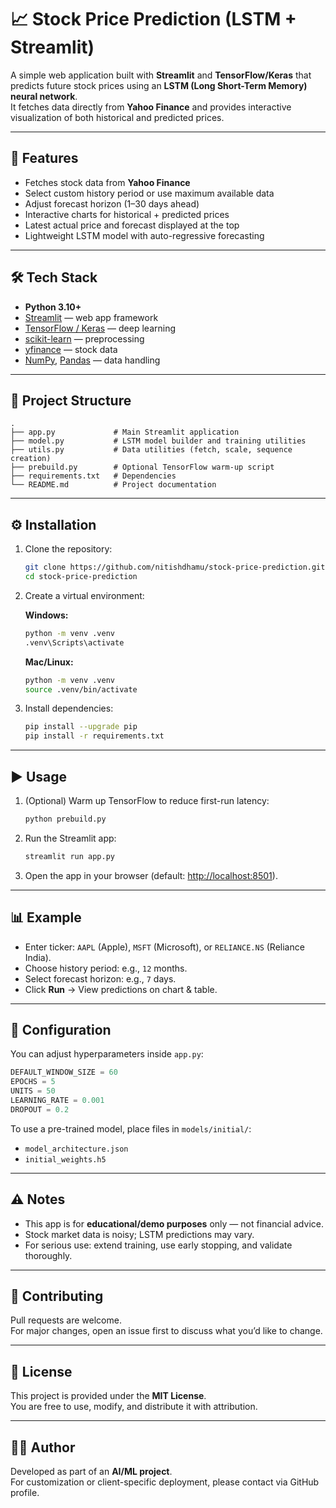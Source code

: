 # 📈 Stock Price Prediction (LSTM + Streamlit)

A simple web application built with **Streamlit** and **TensorFlow/Keras** that predicts future stock prices using an **LSTM (Long Short-Term Memory) neural network**.  
It fetches data directly from **Yahoo Finance** and provides interactive visualization of both historical and predicted prices.

---

## 🚀 Features

- Fetches stock data from **Yahoo Finance**
- Select custom history period or use maximum available data
- Adjust forecast horizon (1–30 days ahead)
- Interactive charts for historical + predicted prices
- Latest actual price and forecast displayed at the top
- Lightweight LSTM model with auto-regressive forecasting

---

## 🛠️ Tech Stack

- **Python 3.10+**
- [Streamlit](https://streamlit.io) — web app framework
- [TensorFlow / Keras](https://www.tensorflow.org) — deep learning
- [scikit-learn](https://scikit-learn.org) — preprocessing
- [yfinance](https://pypi.org/project/yfinance/) — stock data
- [NumPy](https://numpy.org), [Pandas](https://pandas.pydata.org) — data handling

---

## 📂 Project Structure

```
.
├── app.py             # Main Streamlit application
├── model.py           # LSTM model builder and training utilities
├── utils.py           # Data utilities (fetch, scale, sequence creation)
├── prebuild.py        # Optional TensorFlow warm-up script
├── requirements.txt   # Dependencies
└── README.md          # Project documentation
```

---

## ⚙️ Installation

1. Clone the repository:
   ```bash
   git clone https://github.com/nitishdhamu/stock-price-prediction.git
   cd stock-price-prediction
   ```

2. Create a virtual environment:

   **Windows:**
   ```bash
   python -m venv .venv
   .venv\Scripts\activate
   ```

   **Mac/Linux:**
   ```bash
   python -m venv .venv
   source .venv/bin/activate
   ```

3. Install dependencies:
   ```bash
   pip install --upgrade pip
   pip install -r requirements.txt
   ```

---

## ▶️ Usage

1. (Optional) Warm up TensorFlow to reduce first-run latency:
   ```bash
   python prebuild.py
   ```

2. Run the Streamlit app:
   ```bash
   streamlit run app.py
   ```

3. Open the app in your browser (default: [http://localhost:8501](http://localhost:8501)).

---

## 📊 Example

- Enter ticker: `AAPL` (Apple), `MSFT` (Microsoft), or `RELIANCE.NS` (Reliance India).
- Choose history period: e.g., `12` months.
- Select forecast horizon: e.g., `7` days.
- Click **Run** → View predictions on chart & table.

---

## 🔧 Configuration

You can adjust hyperparameters inside `app.py`:

```python
DEFAULT_WINDOW_SIZE = 60
EPOCHS = 5
UNITS = 50
LEARNING_RATE = 0.001
DROPOUT = 0.2
```

To use a pre-trained model, place files in `models/initial/`:

- `model_architecture.json`
- `initial_weights.h5`

---

## ⚠️ Notes

- This app is for **educational/demo purposes** only — not financial advice.
- Stock market data is noisy; LSTM predictions may vary.
- For serious use: extend training, use early stopping, and validate thoroughly.

---

## 🤝 Contributing

Pull requests are welcome.  
For major changes, open an issue first to discuss what you’d like to change.

---

## 📄 License

This project is provided under the **MIT License**.  
You are free to use, modify, and distribute it with attribution.

---

## 👨‍💻 Author

Developed as part of an **AI/ML project**.  
For customization or client-specific deployment, please contact via GitHub profile.
